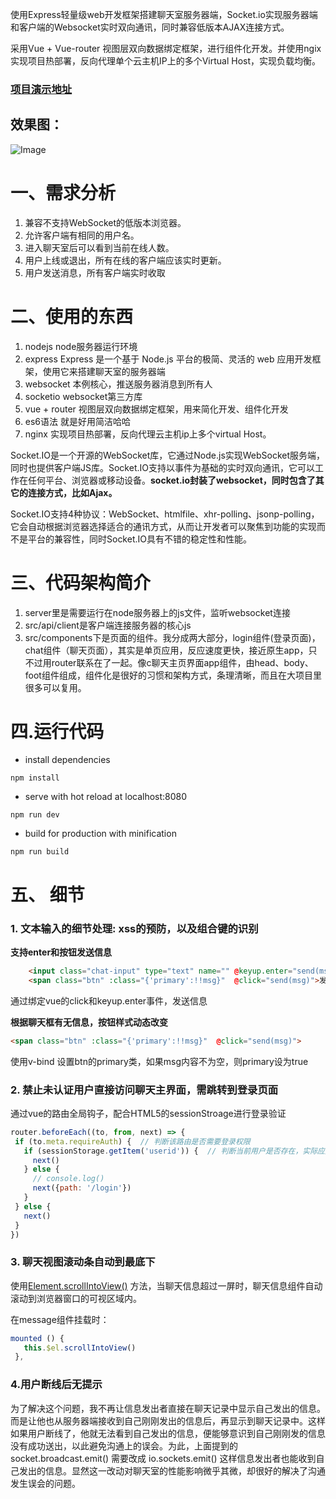 


使用Express轻量级web开发框架搭建聊天室服务器端，Socket.io实现服务器端和客户端的Websocket实时双向通讯，同时兼容低版本AJAX连接方式。

采用Vue + Vue-router 视图层双向数据绑定框架，进行组件化开发。并使用ngix实现项目热部署，反向代理单个云主机IP上的多个Virtual Host，实现负载均衡。

### [项目演示地址](chat.zyy1217.com)
## 效果图：
![Image](https://github.com/fyuanfen/fyuanfen.github.io/tree/master/chatRoom/src/assets/chat.gif)


# 一、需求分析

1. 兼容不支持WebSocket的低版本浏览器。
2. 允许客户端有相同的用户名。
3. 进入聊天室后可以看到当前在线人数。
4. 用户上线或退出，所有在线的客户端应该实时更新。
5. 用户发送消息，所有客户端实时收取


#  二、使用的东西
1. nodejs node服务器运行环境
2. express  Express 是一个基于 Node.js 平台的极简、灵活的 web 应用开发框架，使用它来搭建聊天室的服务器端
3. websocket 本例核心，推送服务器消息到所有人
4. socketio websocket第三方库
5. vue + router 视图层双向数据绑定框架，用来简化开发、组件化开发
6. es6语法 就是好用简洁哈哈
7. nginx 实现项目热部署，反向代理云主机ip上多个virtual Host。


Socket.IO是一个开源的WebSocket库，它通过Node.js实现WebSocket服务端，同时也提供客户端JS库。Socket.IO支持以事件为基础的实时双向通讯，它可以工作在任何平台、浏览器或移动设备。**socket.io封装了websocket，同时包含了其它的连接方式，比如Ajax。**

Socket.IO支持4种协议：WebSocket、htmlfile、xhr-polling、jsonp-polling，它会自动根据浏览器选择适合的通讯方式，从而让开发者可以聚焦到功能的实现而不是平台的兼容性，同时Socket.IO具有不错的稳定性和性能。

# 三、代码架构简介

1. server里是需要运行在node服务器上的js文件，监听websocket连接
2. src/api/client是客户端连接服务器的核心js
3. src/components下是页面的组件。我分成两大部分，login组件(登录页面)，chat组件（聊天页面），其实是单页应用，反应速度更快，接近原生app，只不过用router联系在了一起。像c聊天主页界面app组件，由head、body、foot组件组成，组件化是很好的习惯和架构方式，条理清晰，而且在大项目里很多可以复用。

# 四.运行代码

- install dependencies
```
npm install
```

- serve with hot reload at localhost:8080
```
npm run dev
```

- build for production with minification
```
npm run build
```

# 五、 细节

### 1. 文本输入的细节处理: xss的预防，以及组合键的识别

**支持enter和按钮发送信息**
```html
    <input class="chat-input" type="text" name="" @keyup.enter="send(msg)" v-model="msg">
    <span class="btn" :class="{'primary':!!msg}"  @click="send(msg)">发送</span>
```
  通过绑定vue的click和keyup.enter事件，发送信息
  
**根据聊天框有无信息，按钮样式动态改变**
```html
<span class="btn" :class="{'primary':!!msg}"  @click="send(msg)">
```
使用v-bind 设置btn的primary类，如果msg内容不为空，则primary设为true

### 2. 禁止未认证用户直接访问聊天主界面，需跳转到登录页面

通过vue的路由全局钩子，配合HTML5的sessionStroage进行登录验证

 ```javascript
router.beforeEach((to, from, next) => {
  if (to.meta.requireAuth) {  // 判断该路由是否需要登录权限
    if (sessionStorage.getItem('userid')) {  // 判断当前用户是否存在，实际应用中应该与后台数据进行验证，此例子只读取localstorge
      next()
    } else {
      // console.log()
      next({path: '/login'})
    }
  } else {
    next()
  }
})
```

### 3. 聊天视图滚动条自动到最底下
使用[Element.scrollIntoView()](https://developer.mozilla.org/zh-CN/docs/Web/API/Element/scrollIntoView) 方法，当聊天信息超过一屏时，聊天信息组件自动滚动到浏览器窗口的可视区域内。


在message组件挂载时：
 ```javascript
 mounted () {
    this.$el.scrollIntoView()
  },
  ```
  
  ### 4.用户断线后无提示
 
  为了解决这个问题，我不再让信息发出者直接在聊天记录中显示自己发出的信息。而是让他也从服务器端接收到自己刚刚发出的信息后，再显示到聊天记录中。这样如果用户断线了，他就无法看到自己发出的信息，便能够意识到自己刚刚发的信息没有成功送出，以此避免沟通上的误会。为此，上面提到的 socket.broadcast.emit() 需要改成 io.sockets.emit() 这样信息发出者也能收到自己发出的信息。显然这一改动对聊天室的性能影响微乎其微，却很好的解决了沟通发生误会的问题。

  
  




